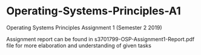 # Operating-Systems-Principles-A1
Operating Systems Principles Assignment 1 (Semester 2 2019)

Assignment report can be found in s3701799-OSP-Assignment1-Report.pdf file for more elaboration and understanding of given tasks
